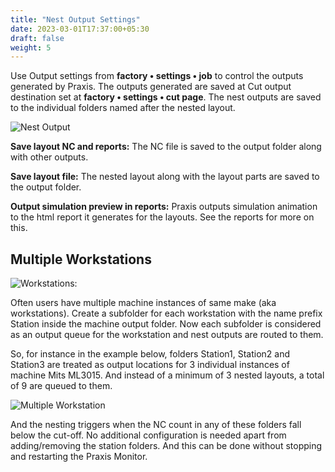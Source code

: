 ```yaml
---
title: "Nest Output Settings"
date: 2023-03-01T17:37:00+05:30
draft: false
weight: 5
---
```


Use Output settings from **factory • settings • job** to control the outputs generated by Praxis. The outputs generated are saved at Cut output destination set at **factory • settings • cut page**. The nest outputs are saved to the individual folders named after the nested layout.

![Nest Output](/images/NestOutput.png)

**Save layout NC and reports:** The NC file is saved to the output folder along with other outputs. 

**Save layout file:** The nested layout along with the layout parts are saved to the output folder. 

**Output simulation preview in reports:** Praxis outputs simulation animation to the html report it generates for the layouts. See the reports for more on this.

Multiple Workstations 
---------------------

![Workstations:](/images/Workstations.png)

Often users have multiple machine instances of same make (aka workstations). Create a subfolder for each workstation with the name prefix Station inside the machine output folder. Now each subfolder is considered as an output queue for the workstation and nest outputs are routed to them. 

So, for instance in the example below, folders Station1, Station2 and Station3 are treated as output locations for 3 individual instances of machine Mits ML3015. And instead of a minimum of 3 nested layouts, a total of 9 are queued to them. 

![Multiple Workstation](/images/MultipleWorkstations.png)

And the nesting triggers when the NC count in any of these folders fall below the cut-off. No additional configuration is needed apart from adding/removing the station folders. And this can be done without stopping and restarting the Praxis Monitor.